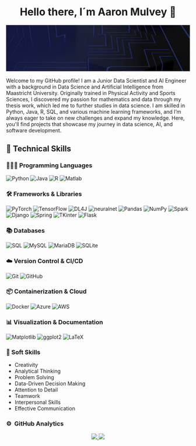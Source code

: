 <div align="center">
  <h1 align="center">Hello there, I´m Aaron Mulvey 👋</h1>
</div>
<img src="https://github.com/aaronMulveyAI/aaronMulveyAI/blob/main/Banner.gif" alt="Aaron Mulvey Banner GIF">


Welcome to my GitHub profile! I am a Junior Data Scientist and AI Engineer with a background in Data Science and Artificial Intelligence from Maastricht University. Originally trained in Physical Activity and Sports Sciences, I discovered my passion for mathematics and data through my thesis work, which led me to further studies in data science. I am skilled in Python, Java, R, SQL, and various machine learning frameworks, and I’m always eager to take on new challenges and expand my knowledge. Here, you'll find projects that showcase my journey in data science, AI, and software development.



## 💼 Technical Skills

### 👨🏻‍💻 Programming Languages
![Python](https://img.shields.io/badge/Python-%2314354C.svg?style=for-the-badge&logo=python&logoColor=white)
![Java](https://img.shields.io/badge/Java-%23ED8B00.svg?style=for-the-badge&logo=openjdk&logoColor=white)
![R](https://img.shields.io/badge/R-%23276DC3.svg?style=for-the-badge&logo=r&logoColor=white)
![Matlab](https://img.shields.io/badge/Matlab-%230078D7.svg?style=for-the-badge&logo=mathworks&logoColor=white)

### 🛠️ Frameworks & Libraries
![PyTorch](https://img.shields.io/badge/PyTorch-%23EE4C2C.svg?style=for-the-badge&logo=pytorch&logoColor=white)
![TensorFlow](https://img.shields.io/badge/TensorFlow-%23FF6F00.svg?style=for-the-badge&logo=tensorflow&logoColor=white)
![DL4J](https://img.shields.io/badge/DL4J-%230084BE.svg?style=for-the-badge&logo=data&logoColor=white)
![neuralnet](https://img.shields.io/badge/neuralnet-%230077B5.svg?style=for-the-badge)
![Pandas](https://img.shields.io/badge/Pandas-%23150458.svg?style=for-the-badge&logo=pandas&logoColor=white)
![NumPy](https://img.shields.io/badge/NumPy-%23013243.svg?style=for-the-badge&logo=numpy&logoColor=white)
![Spark](https://img.shields.io/badge/Spark-%23E25A1C.svg?style=for-the-badge&logo=apachespark&logoColor=white)
![Django](https://img.shields.io/badge/Django-%23092E20.svg?style=for-the-badge&logo=django&logoColor=white)
![Spring](https://img.shields.io/badge/Spring-%236DB33F.svg?style=for-the-badge&logo=spring&logoColor=white)
![TKinter](https://img.shields.io/badge/TKinter-%23FF6F00.svg?style=for-the-badge)
![Flask](https://img.shields.io/badge/Flask-%23000.svg?style=for-the-badge&logo=flask&logoColor=white)

### 📚 Databases
![SQL](https://img.shields.io/badge/SQL-%2300758F.svg?style=for-the-badge&logo=sqlite&logoColor=white)
![MySQL](https://img.shields.io/badge/MySQL-%2300f.svg?style=for-the-badge&logo=mysql&logoColor=white)
![MariaDB](https://img.shields.io/badge/MariaDB-%23003545.svg?style=for-the-badge&logo=mariadb&logoColor=white)
![SQLite](https://img.shields.io/badge/SQLite-%230074A3.svg?style=for-the-badge&logo=sqlite&logoColor=white)

### ☁️ Version Control & CI/CD
![Git](https://img.shields.io/badge/Git-%23F05033.svg?style=for-the-badge&logo=git&logoColor=white)
![GitHub](https://img.shields.io/badge/GitHub-%23181717.svg?style=for-the-badge&logo=github&logoColor=white)

### 📦 Containerization & Cloud
![Docker](https://img.shields.io/badge/Docker-%230db7ed.svg?style=for-the-badge&logo=docker&logoColor=white)
![Azure](https://img.shields.io/badge/Azure-%230078D7.svg?style=for-the-badge&logo=microsoftazure&logoColor=white)
![AWS](https://img.shields.io/badge/AWS-%23FF9900.svg?style=for-the-badge&logo=amazonaws&logoColor=white)

### 📊 Visualization & Documentation
![Matplotlib](https://img.shields.io/badge/Matplotlib-%23084FA1.svg?style=for-the-badge)
![ggplot2](https://img.shields.io/badge/ggplot2-%23D55E00.svg?style=for-the-badge&logo=rstudio&logoColor=white)
![LaTeX](https://img.shields.io/badge/LaTeX-%23008080.svg?style=for-the-badge&logo=latex&logoColor=white)

### 🌟 Soft Skills
- Creativity
- Analytical Thinking
- Problem Solving
- Data-Driven Decision Making
- Attention to Detail
- Teamwork
- Interpersonal Skills
- Effective Communication



### ⚙️ &nbsp;GitHub Analytics

<div align="center" style="display: flex; justify-content: center; gap: 10px;">
  <a href="https://github.com/aaron-mulvey">
    <img width="400px" src="https://github-readme-stats-eight-theta.vercel.app/api?username=aaronMulveyAI&show_icons=true&theme=algolia&include_all_commits=true&count_private=true"/>
    <img width="400px" src="https://github-readme-stats-eight-theta.vercel.app/api/top-langs/?username=aaronMulveyAI&layout=compact&langs_count=8&theme=algolia"/>
  </a>
</div>



